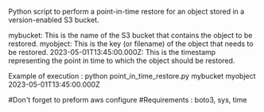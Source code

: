 Python script to perform a point-in-time restore for an object stored in a version-enabled S3 bucket.

mybucket: This is the name of the S3 bucket that contains the object to be restored.
myobject: This is the key (or filename) of the object that needs to be restored.
2023-05-01T13:45:00.000Z: This is the timestamp representing the point in time to which the object should be restored.

Example of execution : 
python point_in_time_restore.py mybucket myobject 2023-05-01T13:45:00.000Z

#Don't forget to preform aws configure
#Requirements : boto3, sys, time
